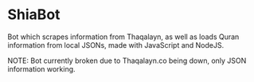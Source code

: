# ShiaBot
Bot which scrapes information from Thaqalayn, as well as loads Quran information from local JSONs, made with JavaScript and NodeJS.

NOTE: Bot currently broken due to Thaqalayn.co being down, only JSON information working.
